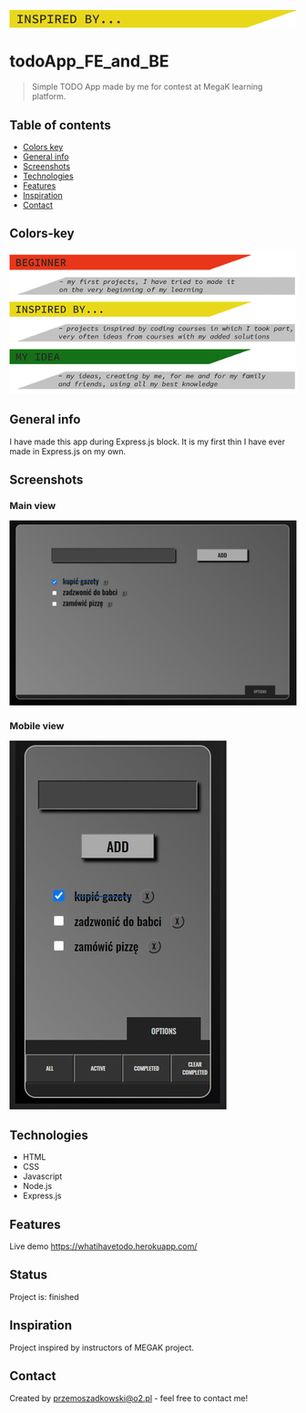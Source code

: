 ![my idea](inspired_by.png)

# todoApp_FE_and_BE

> Simple TODO App made by me for contest at MegaK learning platform.

## Table of contents

- [Colors key](#colors-key)
- [General info](#general-info)
- [Screenshots](#screenshots)
- [Technologies](#technologies)
- [Features](#features)
- [Inspiration](#inspiration)
- [Contact](#contact)

## Colors-key

![key to colors](key.png)

## General info

I have made this app during Express.js block. It is my first thin I have ever made in Express.js on my own.

## Screenshots

### Main view

![main view](main_view.jpg)

### Mobile view

![mobile view](mobile_view.jpg)

## Technologies

- HTML
- CSS
- Javascript
- Node.js
- Express.js

## Features

Live demo https://whatihavetodo.herokuapp.com/

## Status

Project is: finished

## Inspiration

Project inspired by instructors of MEGAK project.

## Contact

Created by [przemoszadkowski@o2.pl](mailto:user@example.com) - feel free to contact me!
